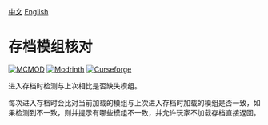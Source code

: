 [中文](./README.md)
[English](./README-en.md)
# 存档模组核对
[![MCMOD](https://img.shields.io/badge/MC%E7%99%BE%E7%A7%91-313338?style=for-the-badge&logo=data%3Aimage%2Fpng%3Bbase64%2CiVBORw0KGgoAAAANSUhEUgAAACAAAAAgCAYAAABzenr0AAAAIGNIUk0AAHomAACAhAAA%2BgAAAIDoAAB1MAAA6mAAADqYAAAXcJy6UTwAAAAGYktHRAD%2FAP8A%2F6C9p5MAAAUjSURBVFjDvZfbbxRVGMB%2F3zmzO6U3KAVKSwQBK8ViQsS7aI0YMIiCYjUmGkB88kkTH5RXk8Y%2FwRh9MNGkhoiEBzVqTBoVEEmEGC4WWmvvpS29bPcyt3N86O52tyzKA%2B2XTHZmznfm991nViiQto7WpcAh4BXgLkBx%2B%2BQf4GvgkyMtR4dyN6UA%2FgTwEbD5NkJLSZ9g3n6%2F5atj5Dxs62jdCpxYBDiK8I4I98u3vv9iF4C0dbRWAqeB5oWHB4RU0JN5jalwyzUh3OoALywevJzuzAES4Sa0JFcBbzjAvgWHS0Bgqvg7c5BEtBEt6dzSHgdoWli4T2Cq6c4cYibagJZM4fI6ByhfWM9r6MocJBndOR8O4DqAzV1ZbNGViFDQqRTr2eyaBRFknp7gkYlq6cocJm3WoElj7ayOzKlap3iTKlwkshFK5AY81qJEFxuUlSDyUBIRyRp6vAN4toGYeHlHYloIDRg7u8cBMNYQ12Xsb36Xitiy%2FMPODnzL2cFviOslc0aZkGc3vcWaqsY8tnfqIt9d%2BRhrDY2197OtYSdL4o2E1KDwi%2BCXrqf49MIIufg5c%2BFWrK5cT3lsaR62bc0uzg3%2FiMUiCKEJWFWxlq31O5CCKZ0MJvGiNNsadrFv8zvz0lGWP%2Fsn4XHs6jhBZHGUzEUgJ6EJioJdV3En9VUb6Z%2FuJKbiRMZn04qHi%2BC5fa522L52fx5%2BYTzFhBfmU5gMItr%2FGmPCC3D13P4iA3Iy7Y1TEV%2BKFod7Vj5G7%2BRFUDHieglNKx8CwItSYC2uUwHWx3EaqXTrATg9nODD3%2FuLC87OpqAQDjd52%2FVM%2FslQoguA5lXbqXRr8MM0DdWN1FWuB%2BDS6CmmvXEAUqaeAf91ROIA9M94GANLHEWZzh6OQsuNHVXSAC9M0jl2BoAqt5Z1S5vxojT31rUgCNYaLl77Jd8JGVOHZ5cDBgAtQglWSSlpgJYYl8ZOYWwEQNPKR6h0l3N37QMADM%2F0MJS4TEzHZsOMQYhujXhLBiiHkZkeBhNXAFi3rJn76ndS5dYCcHX8Z677dYS2uuRDreWWpaQBgiKMfM4P%2FQRAtbuCpza8DoAxCU4OTdLrHyay8ZJQVyvSkSEdlj5MgXLJLgBwdJyu63%2FghSlcp5y4nu3ni9cz%2FDbeQmW8Mht2hRIhEUQkA0OZVjzWUMVQcgWTXogqUQuXJ9JMZVt03iiW%2FK8WzURmhO6Jc2xe%2BWhe5%2BdBg2%2FKUIT5caMFpv2IXweneX7Dcpa5Dm9uqbtp2D84089YOoGr5f8%2FOs8P%2FwSEAMwEEedGE7jK5izOS1wJ7Z2j%2FNA7STL474IsTIG0dbR2g10vollVsRYtDqlgmon0MCJCTHx02auMBY%2FjRwF9CQ8ElAhrq%2BI4IqRCw2DSx1pLYCyry%2BPUlDncrBMHkj7pwCDCuJNzxVrDwHQnFotCo5WDlgzXggfpnroXwwxKLLFsUq21XJnIzOqLEFOCiOBqYTQdMJIKit6ShRJTKl8bTmEgHZWraosWj9FgO33efhxtswVX7FNcl%2F5ecPKV97%2FTSBxgpvienfXcf5I%2B%2F0WEEMlOuAWQtAIuFMM9Rvwd9Pn7FhoO8LcCjuXgSjyG%2Fafp9%2Fdmx%2BuCwgGOK%2BAE2N%2BVBAz7Oxnwn1sMzwF6gc%2FUkZajGUX02pD%2FzPCgt2ex4Eng1fbdTWMK4L2Wrzsnwy27EXtmEeCXgL3tu5tOwrw%2BefmbLlcRvAK8xOwf1arbBE0BV4HjwOftu5umcwv%2FAs4dLGlGxRDmAAAAJXRFWHRkYXRlOmNyZWF0ZQAyMDIzLTEyLTI5VDEwOjM2OjU1KzAwOjAwPlu%2B7wAAACV0RVh0ZGF0ZTptb2RpZnkAMjAyMy0xMi0yOVQxMDozNjo1NSswMDowME8GBlMAAAAodEVYdGRhdGU6dGltZXN0YW1wADIwMjMtMTItMjlUMTA6MzY6NTUrMDA6MDAYEyeMAAAAAElFTkSuQmCC)](https://www.mcmod.cn/class/.html)
[![Modrinth](https://img.shields.io/modrinth/dt/loadedmodschecker?logo=modrinth&label=&suffix=%20&style=flat&color=242629&labelColor=5ca424&logoColor=1c1c1c)](https://modrinth.com/mod/loadedmodschecker)
[![Curseforge](https://cf.way2muchnoise.eu/.svg)](https://www.curseforge.com/minecraft/mc-mods/loadedmodschecker)

进入存档时检测与上次相比是否缺失模组。

每次进入存档时会比对当前加载的模组与上次进入存档时加载的模组是否一致，如果检测到不一致，则并提示有哪些模组不一致，并允许玩家不加载存档直接返回。